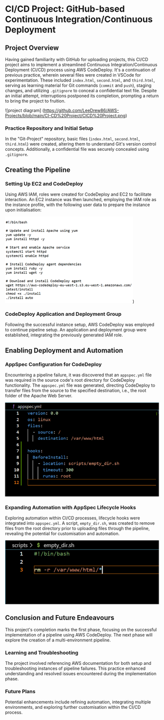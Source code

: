 # CI/CD Project: GitHub-based Continuous Integration/Continuous Deployment

## Project Overview

Having gained familiarity with GitHub for uploading projects, this CI/CD project aims to implement a streamlined Continuous Integration/Continuous Deployment (CI/CD) process using AWS CodeDeploy. It's a continuation of previous practice, wherein several files were created in VSCode for experimentation. These included `index.html`, `second.html`, and `third.html`, serving as learning material for Git commands (`commit` and `push`), staging changes, and utilizing `.gitignore` to conceal a confidential text file. Despite an initial attempt, interruptions postponed its completion, prompting a return to bring the project to fruition.

![project diagram] (https://github.com/LeeDrew86/AWS-Projects/blob/main/CI-CD%20Project/CICD%20Project.png)
### Practice Repository and Initial Setup

In the "Git-Project" repository, basic files (`index.html`, `second.html`, `third.html`) were created, altering them to understand Git's version control concepts. Additionally, a confidential file was securely concealed using `.gitignore`.

## Creating the Pipeline

### Setting Up EC2 and CodeDeploy

Using AWS IAM, roles were created for CodeDeploy and EC2 to facilitate interaction. An EC2 instance was then launched, employing the IAM role as the instance profile, with the following user data to prepare the instance upon initialisation:

![user data ec2](https://github.com/LeeDrew86/AWS-Projects/blob/main/CI-CD%20Project/user%20data.png))

### CodeDeploy Application and Deployment Group

Following the successful instance setup, AWS CodeDeploy was employed to continue pipeline setup. An application and deployment group were established, integrating the previously generated IAM role.

## Enabling Deployment and Automation

### AppSpec Configuration for CodeDeploy

Encountering a pipeline failure, it was discovered that an `appspec.yml` file was required in the source code's root directory for CodeDeploy functionality. The `appspec.yml` file was generated, directing CodeDeploy to transfer files from the source to the specified destination, i.e., the root folder of the Apache Web Server.

![AppSpec-CodeDeploy](https://github.com/LeeDrew86/AWS-Projects/blob/main/CI-CD%20Project/appspec.png)

### Expanding Automation with AppSpec Lifecycle Hooks

Exploring automation within CI/CD processes, lifecycle hooks were integrated into `appspec.yml`. A script, `empty_dir.sh`, was created to remove files from the root directory prior to uploading files through the pipeline, revealing the potential for customisation and automation.

![Lifecycle-Hooks-CodeDeploy](https://github.com/LeeDrew86/AWS-Projects/blob/main/CI-CD%20Project/bash.png)

## Conclusion and Future Endeavours

This project's completion marks the first phase, focusing on the successful implementation of a pipeline using AWS CodeDeploy. The next phase will explore the creation of a multi-environment pipeline.

### Learning and Troubleshooting

The project involved referencing AWS documentation for both setup and troubleshooting instances of pipeline failures. This practice enhanced understanding and resolved issues encountered during the implementation phase.

### Future Plans

Potential enhancements include refining automation, integrating multiple environments, and exploring further customisation within the CI/CD process.
